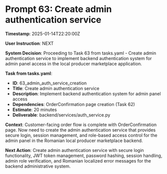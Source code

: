 # Prompt 63: Create admin authentication service

**Timestamp**: 2025-01-14T22:20:00Z

**User Instruction**: NEXT

**System Decision**: Proceeding to Task 63 from tasks.yaml - Create admin authentication service to implement backend authentication system for admin panel access in the local producer marketplace application.

**Task from tasks.yaml**:
- **ID**: 63_admin_auth_service_creation  
- **Title**: Create admin authentication service
- **Description**: Implement backend authentication system for admin panel access
- **Dependencies**: OrderConfirmation page creation (Task 62)
- **Estimate**: 20 minutes
- **Deliverable**: backend/services/auth_service.py

**Context**: Customer-facing order flow is complete with OrderConfirmation page. Now need to create the admin authentication service that provides secure login, session management, and role-based access control for the admin panel in the Romanian local producer marketplace backend.

**Next Action**: Create admin authentication service with secure login functionality, JWT token management, password hashing, session handling, admin role verification, and Romanian localized error messages for the backend administrative system.